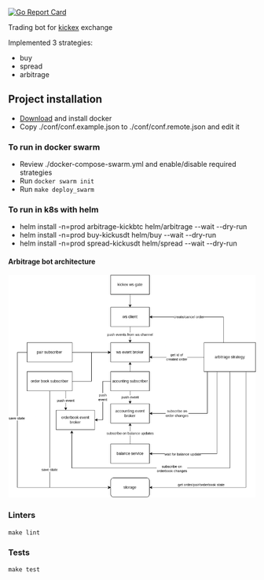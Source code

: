 [![Go Report Card](https://goreportcard.com/badge/github.com/soulgarden/kickex-bot)](https://goreportcard.com/report/github.com/soulgarden/kickex-bot)

Trading bot for [kickex](https://kickex.com/) exchange

Implemented 3 strategies:

* buy
* spread
* arbitrage

## Project installation

* [Download](https://www.docker.com/get-started) and install docker
* Copy ./conf/conf.example.json to ./conf/conf.remote.json and edit it

### To run in docker swarm 

* Review ./docker-compose-swarm.yml and enable/disable required strategies
* Run `docker swarm init`
* Run `make deploy_swarm`

### To run in k8s with helm

* helm install -n=prod arbitrage-kickbtc helm/arbitrage --wait --dry-run
* helm install -n=prod buy-kickusdt helm/buy --wait --dry-run
* helm install -n=prod spread-kickusdt helm/spread --wait --dry-run

#### Arbitrage bot architecture

![](./arbitrage_architecture.png)


### Linters

    make lint

### Tests

    make test
